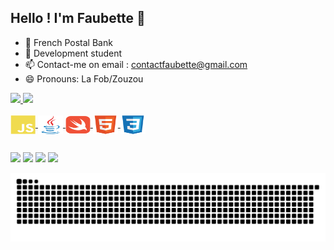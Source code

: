 ## Hello ! I'm Faubette 🤙

- 🔭 French Postal Bank
- 🌱 Development student
- 📫 Contact-me on email : contactfaubette@gmail.com
- 😄 Pronouns: La Fob/Zouzou

<div>
  <a href="https://github.com/Faubette">
  <img height="180em" src="https://github-readme-stats.vercel.app/api?username=faubette&show_icons=true&theme=vue&include_all_commits=true&count_private=true"/>
  <img height="160em" src="https://github-readme-stats.vercel.app/api/top-langs/?username=faubette&layout=compact&langs_count=7&theme=vue"/>
</div>
<div>
  <div style="display: inline_block"><br>
  <img align="center" alt="Js" height="30" width="40" src="https://raw.githubusercontent.com/devicons/devicon/master/icons/javascript/javascript-plain.svg">
  <img align="center" alt="Java" height="30" width="40" src="https://raw.githubusercontent.com/devicons/devicon/master/icons/java/java-original.svg">
  <img align="center" alt="Java" height="30" width="40" src="https://raw.githubusercontent.com/devicons/devicon/master/icons/swift/swift-original.svg">
  <img align="center" alt="HTML" height="30" width="40" src="https://raw.githubusercontent.com/devicons/devicon/master/icons/html5/html5-original.svg">
  <img align="center" alt="CSS" height="30" width="40" src="https://raw.githubusercontent.com/devicons/devicon/master/icons/css3/css3-original.svg">
</div>

##
  
<div> 
  <a href="https://instagram.com/faubete" target="_blank"><img src="https://img.shields.io/badge/-Instagram-%23E4405F?style=for-the-badge&logo=instagram&logoColor=white" target="_blank"></a>
 	<a href="https://www.twitch.tv/zZubraB" target="_blank"><img src="https://img.shields.io/badge/Twitch-9146FF?style=for-the-badge&logo=twitch&logoColor=white" target="_blank"></a>
  <a href = "mailto:contactfaubette@gmail.com"><img src="https://img.shields.io/badge/-Gmail-%23333?style=for-the-badge&logo=gmail&logoColor=white" target="_blank"></a>
  <a href="https://www.linkedin.com/in/rafaella-ballerini-45875016a" target="_blank"><img src="https://img.shields.io/badge/-LinkedIn-%230077B5?style=for-the-badge&logo=linkedin&logoColor=white" target="_blank"></a> 
 
  ![Snake animation](https://github.com/Faubette/Faubette/blob/output/github-contribution-grid-snake.svg)
 
</div>
